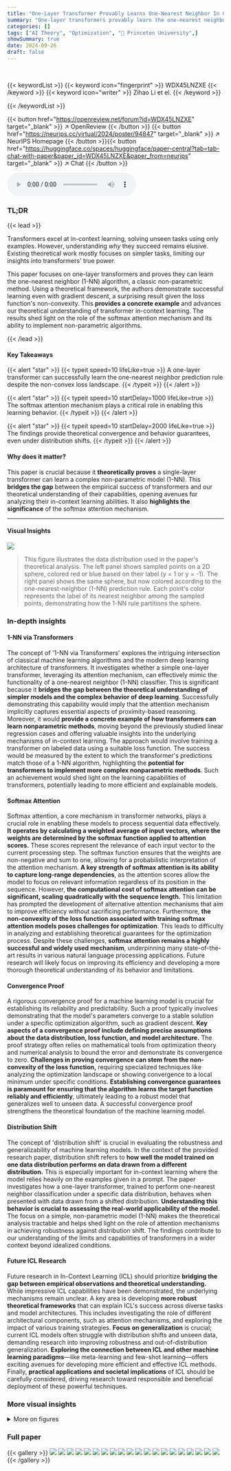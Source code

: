 ```yaml
---
title: "One-Layer Transformer Provably Learns One-Nearest Neighbor In Context"
summary: "One-layer transformers provably learn the one-nearest neighbor prediction rule, offering theoretical insights into their in-context learning capabilities."
categories: []
tags: ["AI Theory", "Optimization", "🏢 Princeton University",]
showSummary: true
date: 2024-09-26
draft: false
---
```


<br>

{{< keywordList >}}
{{< keyword icon="fingerprint" >}} WDX45LNZXE {{< /keyword >}}
{{< keyword icon="writer" >}} Zihao Li et el. {{< /keyword >}}
 
{{< /keywordList >}}

{{< button href="https://openreview.net/forum?id=WDX45LNZXE" target="_blank" >}}
↗ OpenReview
{{< /button >}}
{{< button href="https://neurips.cc/virtual/2024/poster/94847" target="_blank" >}}
↗ NeurIPS Homepage
{{< /button >}}{{< button href="https://huggingface.co/spaces/huggingface/paper-central?tab=tab-chat-with-paper&paper_id=WDX45LNZXE&paper_from=neurips" target="_blank" >}}
↗ Chat
{{< /button >}}



<audio controls>
    <source src="https://ai-paper-reviewer.com/WDX45LNZXE/podcast.wav" type="audio/wav">
    Your browser does not support the audio element.
</audio>


### TL;DR


{{< lead >}}

Transformers excel at in-context learning, solving unseen tasks using only examples.  However, understanding *why* they succeed remains elusive.  Existing theoretical work mostly focuses on simpler tasks, limiting our insights into transformers' true power.



This paper focuses on one-layer transformers and proves they can learn the one-nearest neighbor (1-NN) algorithm, a classic non-parametric method.  Using a theoretical framework, the authors demonstrate successful learning even with gradient descent, a surprising result given the loss function's non-convexity. This **provides a concrete example** and advances our theoretical understanding of transformer in-context learning. The results shed light on the role of the softmax attention mechanism and its ability to implement non-parametric algorithms.

{{< /lead >}}


#### Key Takeaways

{{< alert "star" >}}
{{< typeit speed=10 lifeLike=true >}} A one-layer transformer can successfully learn the one-nearest neighbor prediction rule despite the non-convex loss landscape. {{< /typeit >}}
{{< /alert >}}

{{< alert "star" >}}
{{< typeit speed=10 startDelay=1000 lifeLike=true >}} The softmax attention mechanism plays a critical role in enabling this learning behavior. {{< /typeit >}}
{{< /alert >}}

{{< alert "star" >}}
{{< typeit speed=10 startDelay=2000 lifeLike=true >}} The findings provide theoretical convergence and behavior guarantees, even under distribution shifts. {{< /typeit >}}
{{< /alert >}}

#### Why does it matter?
This paper is crucial because it **theoretically proves** a single-layer transformer can learn a complex non-parametric model (1-NN). This **bridges the gap** between the empirical success of transformers and our theoretical understanding of their capabilities, opening avenues for analyzing their in-context learning abilities.  It also **highlights the significance** of the softmax attention mechanism.

------
#### Visual Insights



![](https://ai-paper-reviewer.com/WDX45LNZXE/figures_2_1.jpg)

> This figure illustrates the data distribution used in the paper's theoretical analysis. The left panel shows sampled points on a 2D sphere, colored red or blue based on their label (y = 1 or y = -1).  The right panel shows the same sphere, but now colored according to the one-nearest-neighbor (1-NN) prediction rule.  Each point's color represents the label of its nearest neighbor among the sampled points, demonstrating how the 1-NN rule partitions the sphere.







### In-depth insights


#### 1-NN via Transformers
The concept of '1-NN via Transformers' explores the intriguing intersection of classical machine learning algorithms and the modern deep learning architecture of transformers.  It investigates whether a simple one-layer transformer, leveraging its attention mechanism, can effectively mimic the functionality of a one-nearest neighbor (1-NN) classifier. This is significant because it **bridges the gap between the theoretical understanding of simpler models and the complex behavior of deep learning**.  Successfully demonstrating this capability would imply that the attention mechanism implicitly captures essential aspects of proximity-based reasoning. Moreover, it would **provide a concrete example of how transformers can learn nonparametric methods**, moving beyond the previously studied linear regression cases and offering valuable insights into the underlying mechanisms of in-context learning. The approach would involve training a transformer on labeled data using a suitable loss function. The success would be measured by the extent to which the transformer's predictions match those of a 1-NN algorithm, highlighting the **potential for transformers to implement more complex nonparametric methods**. Such an achievement would shed light on the learning capabilities of transformers, potentially leading to more efficient and explainable models.

#### Softmax Attention
Softmax attention, a core mechanism in transformer networks, plays a crucial role in enabling these models to process sequential data effectively.  **It operates by calculating a weighted average of input vectors, where the weights are determined by the softmax function applied to attention scores.** These scores represent the relevance of each input vector to the current processing step.  The softmax function ensures that the weights are non-negative and sum to one, allowing for a probabilistic interpretation of the attention mechanism.  **A key strength of softmax attention is its ability to capture long-range dependencies**, as the attention scores allow the model to focus on relevant information regardless of its position in the sequence.  However, **the computational cost of softmax attention can be significant, scaling quadratically with the sequence length.** This limitation has prompted the development of alternative attention mechanisms that aim to improve efficiency without sacrificing performance.  Furthermore, **the non-convexity of the loss function associated with training softmax attention models poses challenges for optimization**. This leads to difficulty in analyzing and establishing theoretical guarantees for the optimization process.  Despite these challenges, **softmax attention remains a highly successful and widely used mechanism**, underpinning many state-of-the-art results in various natural language processing applications.  Future research will likely focus on improving its efficiency and developing a more thorough theoretical understanding of its behavior and limitations.

#### Convergence Proof
A rigorous convergence proof for a machine learning model is crucial for establishing its reliability and predictability.  Such a proof typically involves demonstrating that the model's parameters converge to a stable solution under a specific optimization algorithm, such as gradient descent. **Key aspects of a convergence proof include defining precise assumptions about the data distribution, loss function, and model architecture.**  The proof strategy often relies on mathematical tools from optimization theory and numerical analysis to bound the error and demonstrate its convergence to zero. **Challenges in proving convergence can stem from the non-convexity of the loss function,** requiring specialized techniques like analyzing the optimization landscape or showing convergence to a local minimum under specific conditions.  **Establishing convergence guarantees is paramount for ensuring that the algorithm learns the target function reliably and efficiently**, ultimately leading to a robust model that generalizes well to unseen data. A successful convergence proof strengthens the theoretical foundation of the machine learning model.

#### Distribution Shift
The concept of 'distribution shift' is crucial in evaluating the robustness and generalizability of machine learning models.  In the context of the provided research paper, distribution shift refers to **how well the model trained on one data distribution performs on data drawn from a different distribution.**  This is especially important for in-context learning where the model relies heavily on the examples given in a prompt.  The paper investigates how a one-layer transformer, trained to perform one-nearest neighbor classification under a specific data distribution, behaves when presented with data drawn from a shifted distribution.  **Understanding this behavior is crucial to assessing the real-world applicability of the model.**  The focus on a simple, non-parametric model (1-NN) makes the theoretical analysis tractable and helps shed light on the role of attention mechanisms in achieving robustness against distribution shift. The findings contribute to our understanding of the limits and capabilities of transformers in a wider context beyond idealized conditions.

#### Future ICL Research
Future research in In-Context Learning (ICL) should prioritize **bridging the gap between empirical observations and theoretical understanding.**  While impressive ICL capabilities have been demonstrated, the underlying mechanisms remain unclear.  A key area is developing **more robust theoretical frameworks** that can explain ICL's success across diverse tasks and model architectures.  This includes investigating the role of different architectural components, such as attention mechanisms, and exploring the impact of various training strategies.  **Focus on generalization** is crucial; current ICL models often struggle with distribution shifts and unseen data, demanding research into improving robustness and out-of-distribution generalization.  **Exploring the connection between ICL and other machine learning paradigms**—like meta-learning and few-shot learning—offers exciting avenues for developing more efficient and effective ICL methods.  Finally, **practical applications and societal implications** of ICL should be carefully considered, driving research toward responsible and beneficial deployment of these powerful techniques.


### More visual insights

<details>
<summary>More on figures
</summary>


![](https://ai-paper-reviewer.com/WDX45LNZXE/figures_3_1.jpg)

> The figure visualizes the loss landscape of a single-layer transformer trained to perform one-nearest neighbor classification.  It displays both a heatmap and a 3D surface plot showing how the loss function varies with two parameters, §1 and §2, which represent weights in the transformer's attention layer.  The training data is generated according to Assumption 1 with d=N=4, implying data points on a 3D sphere (d-1 dimensions) and a sample size of 4. The highly non-convex and irregular nature of the loss landscape is clearly demonstrated, making the optimization problem challenging.


![](https://ai-paper-reviewer.com/WDX45LNZXE/figures_8_1.jpg)

> This figure shows the training and testing results of a single-layer transformer trained on a one-nearest neighbor task.  The left panel displays the training loss convergence for different dataset sizes and input dimensions, demonstrating successful minimization of the loss function despite its non-convex nature. The right panel illustrates the model's performance on a testing dataset with a different distribution than the training data.  Despite the distribution shift, the model exhibits low mean squared error (MSE), closely matching the performance of a one-nearest neighbor classifier.


</details>






### Full paper

{{< gallery >}}
<img src="https://ai-paper-reviewer.com/WDX45LNZXE/1.png" class="grid-w50 md:grid-w33 xl:grid-w25" />
<img src="https://ai-paper-reviewer.com/WDX45LNZXE/2.png" class="grid-w50 md:grid-w33 xl:grid-w25" />
<img src="https://ai-paper-reviewer.com/WDX45LNZXE/3.png" class="grid-w50 md:grid-w33 xl:grid-w25" />
<img src="https://ai-paper-reviewer.com/WDX45LNZXE/4.png" class="grid-w50 md:grid-w33 xl:grid-w25" />
<img src="https://ai-paper-reviewer.com/WDX45LNZXE/5.png" class="grid-w50 md:grid-w33 xl:grid-w25" />
<img src="https://ai-paper-reviewer.com/WDX45LNZXE/6.png" class="grid-w50 md:grid-w33 xl:grid-w25" />
<img src="https://ai-paper-reviewer.com/WDX45LNZXE/7.png" class="grid-w50 md:grid-w33 xl:grid-w25" />
<img src="https://ai-paper-reviewer.com/WDX45LNZXE/8.png" class="grid-w50 md:grid-w33 xl:grid-w25" />
<img src="https://ai-paper-reviewer.com/WDX45LNZXE/9.png" class="grid-w50 md:grid-w33 xl:grid-w25" />
<img src="https://ai-paper-reviewer.com/WDX45LNZXE/10.png" class="grid-w50 md:grid-w33 xl:grid-w25" />
<img src="https://ai-paper-reviewer.com/WDX45LNZXE/11.png" class="grid-w50 md:grid-w33 xl:grid-w25" />
<img src="https://ai-paper-reviewer.com/WDX45LNZXE/12.png" class="grid-w50 md:grid-w33 xl:grid-w25" />
<img src="https://ai-paper-reviewer.com/WDX45LNZXE/13.png" class="grid-w50 md:grid-w33 xl:grid-w25" />
<img src="https://ai-paper-reviewer.com/WDX45LNZXE/14.png" class="grid-w50 md:grid-w33 xl:grid-w25" />
<img src="https://ai-paper-reviewer.com/WDX45LNZXE/15.png" class="grid-w50 md:grid-w33 xl:grid-w25" />
<img src="https://ai-paper-reviewer.com/WDX45LNZXE/16.png" class="grid-w50 md:grid-w33 xl:grid-w25" />
<img src="https://ai-paper-reviewer.com/WDX45LNZXE/17.png" class="grid-w50 md:grid-w33 xl:grid-w25" />
<img src="https://ai-paper-reviewer.com/WDX45LNZXE/18.png" class="grid-w50 md:grid-w33 xl:grid-w25" />
<img src="https://ai-paper-reviewer.com/WDX45LNZXE/19.png" class="grid-w50 md:grid-w33 xl:grid-w25" />
<img src="https://ai-paper-reviewer.com/WDX45LNZXE/20.png" class="grid-w50 md:grid-w33 xl:grid-w25" />
{{< /gallery >}}